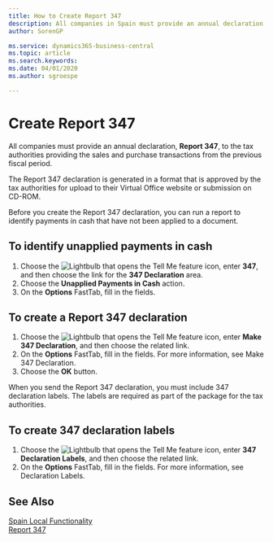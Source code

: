 ```yaml
---
title: How to Create Report 347
description: All companies in Spain must provide an annual declaration, Report 347, to the tax authorities providing the sales and purchase transactions from the previous fiscal period.
author: SorenGP

ms.service: dynamics365-business-central
ms.topic: article
ms.search.keywords:
ms.date: 04/01/2020
ms.author: sgroespe

---
```

# Create Report 347
All companies must provide an annual declaration, **Report 347**, to the tax authorities providing the sales and purchase transactions from the previous fiscal period.  

The Report 347 declaration is generated in a format that is approved by the tax authorities for upload to their Virtual Office website or submission on CD-ROM.  

Before you create the Report 347 declaration, you can run a report to identify payments in cash that have not been applied to a document.  

## To identify unapplied payments in cash  

1.  Choose the ![Lightbulb that opens the Tell Me feature](../../media/ui-search/search_small.png "Tell me what you want to do") icon, enter **347**, and then choose the link for the **347 Declaration** area.  
2.  Choose the **Unapplied Payments in Cash** action.  
3.  On the **Options** FastTab, fill in the fields.  

## To create a Report 347 declaration  

1.  Choose the ![Lightbulb that opens the Tell Me feature](../../media/ui-search/search_small.png "Tell me what you want to do") icon, enter **Make 347 Declaration**, and then choose the related link.  
2.  On the **Options** FastTab, fill in the fields. For more information, see Make 347 Declaration.  
3.  Choose the **OK** button.  

When you send the Report 347 declaration, you must include 347 declaration labels. The labels are required as part of the package for the tax authorities.  

## To create 347 declaration labels  

1.  Choose the ![Lightbulb that opens the Tell Me feature](../../media/ui-search/search_small.png "Tell me what you want to do") icon, enter **347 Declaration Labels**, and then choose the related link.  
2.  On the **Options** FastTab, fill in the fields. For more information, see Declaration Labels.  

## See Also  
 [Spain Local Functionality](spain-local-functionality.md)   
 [Report 347](report-347.md)
